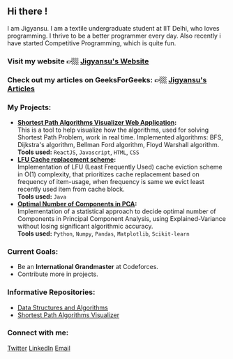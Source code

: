 ## Hi there ! 
I am Jigyansu. I am a textile undergraduate student at IIT Delhi, who loves programming. I thrive to be a better programmer every day. Also recently i have started Competitive Programming, which is quite fun. 

### Visit my website 👉🏼 [Jigyansu's Website](https://jigyansu-nanda.github.io/portfolio/)

### Check out my articles on GeeksForGeeks: 👉🏼 [Jigyansu's Articles](https://auth.geeksforgeeks.org/user/jigyansu/articles)

### My Projects:
   - **[Shortest Path Algorithms Visualizer Web Application](https://jigyansu-nanda.github.io/Shortest-Path-Algorithms-Visualizer/):**</br>
    This is a tool to help visualize how the algorithms, used for solving Shortest Path Problem, work in real time. Implemented algorithms: BFS, Dijkstra's algorithm, Bellman Ford algorithm, Floyd Warshall algorithm.</br>
    **Tools used:** `ReactJS`, `Javascript`, `HTML`, `CSS`
   - **[LFU Cache replacement scheme](https://github.com/Jigyansu-Nanda/LFU-cache-replacement-scheme):**</br>
    Implementation of LFU (Least Frequently Used) cache eviction scheme in O(1) complexity, that prioritizes cache replacement based on frequency of item-usage, when frequency is same we evict least recently used item from cache block.</br>
    **Tools used:** `Java`
   - **[Optimal Number of Components in PCA](https://github.com/Jigyansu-Nanda/Number-of-Components-in-PCA):**</br> 
    Implementation of a statistical approach to decide optimal number of Components in Principal Component Analysis, using Explained-Variance without losing significant algorithmic accuracy.</br>
    **Tools used:** `Python`, `Numpy`, `Pandas`, `Matplotlib`, `Scikit-learn`

### Current Goals:
   - Be an **International Grandmaster** at Codeforces.
   - Contribute more in projects.

### Informative Repositories:
   - [Data Structures and Algorithms](https://github.com/Jigyansu-Nanda/Data-Structures-and-Algorithms)
   - [Shortest Path Algorithms Visualizer](https://github.com/Jigyansu-Nanda/Shortest-Path-Algorithms-Visualizer)

### Connect with me:
[Twitter](https://twitter.com/jigyansu_nanda)
[LinkedIn](https://jigyansu-nanda.github.io/portfolio/www.linkedin.com/in/jigyansu-nanda)
[Email](nandajigyansu@gmail.com)
